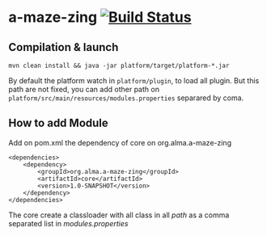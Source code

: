 a-maze-zing  [![Build Status](https://travis-ci.org/dralagen/a-maze-zing.svg?branch=master)](https://travis-ci.org/dralagen/a-maze-zing)
===========

Compilation & launch
---------------------

```
mvn clean install && java -jar platform/target/platform-*.jar
```

By default the platform watch in `platform/plugin`, to load all plugin.
But this path are not fixed, you can add other path on `platform/src/main/resources/modules.properties` separared by coma.



How to add Module
------------------

Add on pom.xml the dependency of core on org.alma.a-maze-zing
```
<dependencies>
    <dependency>
        <groupId>org.alma.a-maze-zing</groupId>
        <artifactId>core</artifactId>
        <version>1.0-SNAPSHOT</version>
    </dependency>
</dependencies>
```

The core create a classloader with all class in all _path_ as a comma separated list in _modules.properties_
